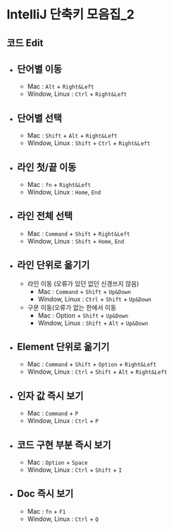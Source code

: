 # IntelliJ 단축키 모음집_2

## 코드 Edit

- ## **단어별 이동**

  - Mac : ```Alt``` + ```Right&Left```
  - Window, Linux : ```Ctrl``` + ```Right&Left```


- ## **단어별 선택**

  - Mac : ```Shift``` + ```Alt``` + ```Right&Left```
  - Window, Linux : ```Shift``` + ```Ctrl``` + ```Right&Left```


- ## **라인 첫/끝 이동**

  - Mac : ```fn``` + ```Right&Left```
  - Window, Linux : ```Home```, ```End```


- ## **라인 전체 선택**

  - Mac : ```Command``` + ```Shift``` + ```Right&Left```
  - Window, Linux : ```Shift``` + ```Home```, ```End```


- ## **라인 단위로 옮기기**

  - 라인 이동 (오류가 있던 없던 신경쓰지 않음)
    - Mac : ```Command``` + ```Shift``` + ```Up&Down```
    - Window, Linux : ```Ctrl``` + ```Shift``` + ```Up&Down```
  - 구문 이동(오류가 없는 한에서 이동
    - Mac : Option + ```Shift``` + ```Up&Down```
    - Window, Linux : ```Shift``` + ```Alt``` + ```Up&Down```


- ## **Element 단위로 옮기기**

  - Mac : ```Command``` + ```Shift``` + ```Option``` + ```Right&Left```
  - Window, Linux : ```Ctrl``` + ```Shift``` + ```Alt``` + ```Right&Left```


- ## **인자 값 즉시 보기**

  - Mac : ```Command``` + ```P```
  - Window, Linux : ```Ctrl``` + ```P```


- ## **코드 구현 부분 즉시 보기**

  - Mac : ```Option``` + ```Space```
  - Window, Linux : ```Ctrl``` + ```Shift``` + ```I```


- ## **Doc 즉시 보기**

  - Mac : ```fn``` + ```F1```
  - Window, Linux : ```Ctrl``` + ```Q```
